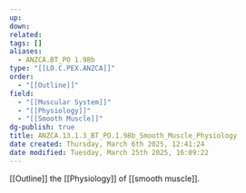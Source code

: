 ```yaml
---
up: 
down: 
related: 
tags: []
aliases:
  - ANZCA.BT_PO 1.98b
type: "[[LO.C.PEX.ANZCA]]"
order:
  - "[[Outline]]"
field:
  - "[[Muscular System]]"
  - "[[Physiology]]"
  - "[[Smooth Muscle]]"
dg-publish: true
title: ANZCA.13.1.3_BT_PO.1.98b_Smooth_Muscle_Physiology
date created: Thursday, March 6th 2025, 12:41:24
date modified: Tuesday, March 25th 2025, 16:09:22
---
```


[[Outline]] the [[Physiology]] of [[smooth muscle]].

